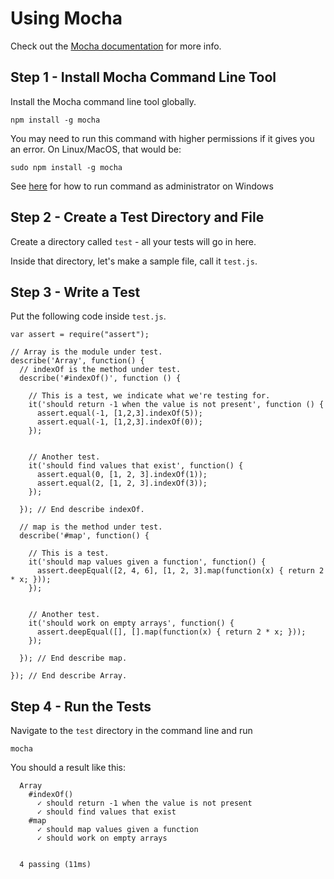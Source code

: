 Using Mocha
==========

Check out the [Mocha documentation](https://mochajs.org/) for more info.

Step 1 - Install Mocha Command Line Tool
---------------
Install the Mocha command line tool globally.

`npm install -g mocha`

You may need to run this command with higher permissions if it gives you an error. On Linux/MacOS,
that would be:

`sudo npm install -g mocha`

See [here](http://www.howtogeek.com/howto/windows-vista/run-a-command-as-administrator-from-the-windows-vista-run-box/) for how to run command as administrator on Windows

Step 2 - Create a Test Directory and File
--------------
Create a directory called `test` - all your tests will go in here.

Inside that directory, let's make a sample file, call it `test.js`.

Step 3 - Write a Test
--------------
Put the following code inside `test.js`.

```
var assert = require("assert");

// Array is the module under test.
describe('Array', function() {
  // indexOf is the method under test.
  describe('#indexOf()', function () {
    
    // This is a test, we indicate what we're testing for.
    it('should return -1 when the value is not present', function () {
      assert.equal(-1, [1,2,3].indexOf(5));
      assert.equal(-1, [1,2,3].indexOf(0));
    });


    // Another test.
    it('should find values that exist', function() {
      assert.equal(0, [1, 2, 3].indexOf(1));
      assert.equal(2, [1, 2, 3].indexOf(3));
    });

  }); // End describe indexOf.

  // map is the method under test.
  describe('#map', function() {
    
    // This is a test.
    it('should map values given a function', function() {
      assert.deepEqual([2, 4, 6], [1, 2, 3].map(function(x) { return 2 * x; }));
    });


    // Another test.
    it('should work on empty arrays', function() {
      assert.deepEqual([], [].map(function(x) { return 2 * x; }));
    });

  }); // End describe map.

}); // End describe Array.
```
Step 4 - Run the Tests
-----------
Navigate to the `test` directory in the command line and run

`mocha`

You should a result like this:

```
  Array
    #indexOf()
      ✓ should return -1 when the value is not present
      ✓ should find values that exist
    #map
      ✓ should map values given a function
      ✓ should work on empty arrays


  4 passing (11ms)
```
